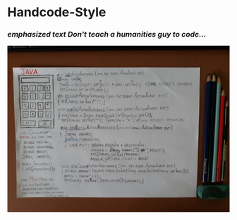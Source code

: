 # Handcode-Style
### *emphasized text Don't teach a humanities guy to code...*

![enter image description here](https://raw.githubusercontent.com/GuilhermyFranca/Handcode-Style/master/SimpleCalculator.jpg)

